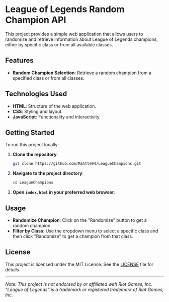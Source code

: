 # League of Legends Random Champion API

This project provides a simple web application that allows users to randomize and retrieve information about League of Legends champions, either by specific class or from all available classes.

## Features

- **Random Champion Selection**: Retrieve a random champion from a specified class or from all classes.

## Technologies Used

- **HTML**: Structure of the web application.
- **CSS**: Styling and layout.
- **JavaScript**: Functionality and interactivity.

## Getting Started

To run this project locally:

1. **Clone the repository**:
   ```bash
   git clone https://github.com/Mahtte94/LeagueChampions.git
   ```


2. **Navigate to the project directory**:
   ```bash
   cd LeagueChampions
   ```


3. **Open `index.html` in your preferred web browser**.

## Usage

- **Randomize Champion**: Click on the "Randomize" button to get a random champion.
- **Filter by Class**: Use the dropdown menu to select a specific class and then click "Randomize" to get a champion from that class.

## License

This project is licensed under the MIT License. See the [LICENSE](LICENSE) file for details.

---

*Note: This project is not endorsed by or affiliated with Riot Games, Inc. "League of Legends" is a trademark or registered trademark of Riot Games, Inc.*
